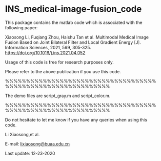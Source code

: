 # INS_medical-image-fusion_code

This package contains the matlab code which is associated with the following paper:

Xiaosong Li, Fuqiang Zhou, Haishu Tan et al. Multimodal Medical Image Fusion Based on Joint Bilateral
Filter and Local Gradient Energy [J]. Information Sciences, 2021, 569, 305-325. https://doi.org/10.1016/j.ins.2021.04.052

Usage of this code is free for research purposes only. 

Please refer to the above publication if you use this code.

%%%%%%%%%%%%%%%%%%%%%%%%%%%%%%%%%%%%%%%%%%%%%%%%%%%%%%%%%%%%%

The demo files are script_gray.m and script_color.m. 

%%%%%%%%%%%%%%%%%%%%%%%%%%%%%%%%%%%%%%%%%%%%%%%%%%%%%%%%%%%%%

Do not hesitate to let me know if you have any queries when using this code.


Li Xiaosong,et al.   
                                                         
E-mail: lixiaosong@buaa.edu.cn

Last update: 12-23-2020
